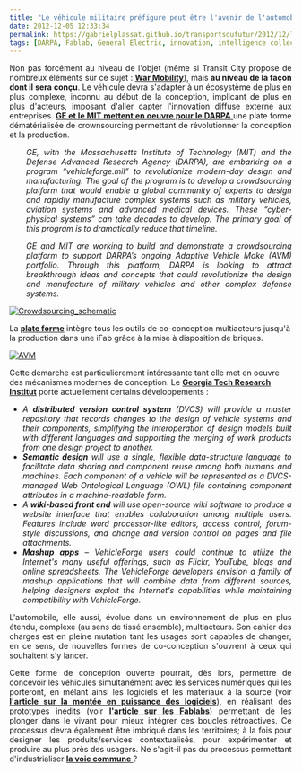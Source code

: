 ```yaml
---
title: "Le véhicule militaire préfigure peut être l'avenir de l'automobile"
date: 2012-12-05 12:33:34
permalink: https://gabrielplassat.github.io/transportsdufutur/2012/12/le-vehicule-militaire-prefigure-peut-etre-lavenir-de-lautomobile.html
tags: [DARPA, Fablab, General Electric, innovation, intelligence collective, internet, internet des objets, MIT, plate-forme]
---
```


<p style="text-align: justify">Non pas forcément au niveau de l'objet (même si Transit City propose de nombreux éléments sur ce sujet : <strong><a href="http://transit-city.blogspot.fr/2012/10/next-mule-smlxl.html" target="_blank">War Mobility</a></strong>), mais <strong>au niveau de la façon dont il sera conçu</strong>. Le véhicule devra s'adapter à un écosystème de plus en plus complexe, inconnu au début de la conception, implicant de plus en plus d'acteurs, imposant d'aller capter l'innovation diffuse externe aux entreprises. <a href="http://www.businesswire.com/news/home/20120405006106/en" target="_blank"><strong>GE et le MIT mettent en oeuvre pour le DARPA</strong> </a>une plate forme dématérialisée de crownsourcing permettant de révolutionner la conception et la production.</p> <p style="text-align: justify;padding-left: 30px"><em>GE, with the Massachusetts Institute of Technology (MIT) and the Defense Advanced Research Agency (DARPA), are embarking on a program “vehicleforge.mil” to revolutionize modern-day design and manufacturing. The goal of the program is to develop a crowdsourcing platform that would enable a global community of experts to design and rapidly manufacture complex systems such as military vehicles, aviation systems and advanced medical devices. These “cyber-physical systems” can take decades to develop. The primary goal of this program is to dramatically reduce that timeline. </em></p> <p style="text-align: justify;padding-left: 30px"><em>GE and MIT are working to build and demonstrate a crowdsourcing platform to support DARPA’s ongoing Adaptive Vehicle Make (AVM) portfolio. Through this platform, DARPA is looking to attract breakthrough ideas and concepts that could revolutionize the design and manufacture of military vehicles and other complex defense systems.</em></p> <p style="text-align: justify"> <a class="asset-img-link" href="https://gabrielplassat.github.io/transportsdufutur/wp-content/uploads/sites/6/old/6a0120a66d2ad4970b017ee5ef1a86970d-pi.jpg"><img alt="Crowdsourcing_schematic" class="asset  asset-image at-xid-6a0120a66d2ad4970b017ee5ef1a86970d" src="/wp-content/uploads/sites/6/old/6a0120a66d2ad4970b017ee5ef1a86970d-500wi.jpg" style="margin-right: auto;margin-left: auto" title="Crowdsourcing_schematic" /></a></p> <p style="text-align: justify"> </p>  <!--more-->  La <strong><a href="http://www.darpa.mil/Our_Work/TTO/Programs/Adaptive_Vehicle_Make__(AVM).aspx" target="_blank">plate forme</a></strong> intègre tous les outils de co-conception multiacteurs jusqu'à la production dans une iFab grâce à la mise à disposition de briques. <p style="text-align: justify"> <a class="asset-img-link" href="https://gabrielplassat.github.io/transportsdufutur/wp-content/uploads/sites/6/old/6a0120a66d2ad4970b017ee5ef2426970d-pi.jpg"><img alt="AVM" border="0" class="asset  asset-image at-xid-6a0120a66d2ad4970b017ee5ef2426970d image-full" src="/wp-content/uploads/sites/6/old/6a0120a66d2ad4970b017ee5ef2426970d-800wi.jpg" title="AVM" /></a></p> <p>Cette démarche est particulièrement intéressante tant elle met en oeuvre des mécanismes modernes de conception. Le <strong><a href="http://www.gtri.gatech.edu/casestudy/complex-systems-gtri-online-collaborative-vehicleforge" target="_blank">Georgia Tech Research Institut</a></strong> porte actuellement certains développements :</p> <ul> <li> <div style="text-align: justify"><em>A <strong>distributed version control system</strong> (DVCS) will provide a master repository that records changes to the design of vehicle systems and their components, simplifying the interoperation of design models built with different languages and supporting the merging of work products from one design project to another. </em></div> </li> <li> <div style="text-align: justify"><em><strong>Semantic design</strong> will use a single, flexible data-structure language to facilitate data sharing and component reuse among both humans and machines. Each component of a vehicle will be represented as a DVCS-managed Web Ontological Language (OWL) file containing component attributes in a machine-readable form. </em></div> </li> <li> <div style="text-align: justify"><em>A <strong>wiki-based front end</strong> will use open-source wiki software to produce a website interface that enables collaboration among multiple users. Features include word processor-like editors, access control, forum-style discussions, and change and version control on pages and file attachments. <strong></strong></em></div> </li> <li> <div style="text-align: justify"><em><strong>Mashup apps</strong> – VehicleForge users could continue to utilize the Internet's many useful offerings, such as Flickr, YouTube, blogs and online spreadsheets. The VehicleForge developers envision a family of mashup applications that will combine data from different sources, helping designers exploit the Internet's capabilities while maintaining compatibility with VehicleForge.</em> </div> </li> </ul> <p style="text-align: justify">L'automobile, elle aussi, évolue dans un environnement de plus en plus étendu, complexe (au sens de tissé ensemble), multiacteurs. Son cahier des charges est en pleine mutation tant les usages sont capables de changer; en ce sens, de nouvelles formes de co-conception s'ouvrent à ceux qui souhaitent s'y lancer. </p> <p style="text-align: justify">Cette forme de conception ouverte pourrait, dès lors, permettre de concevoir les véhicules simultanément avec les services numériques qui les porteront, en mélant ainsi les logiciels et les matériaux à la source (voir <strong><a href="https://gabrielplassat.github.io/transportsdufutur/2012/11/le-logiciel-devore-le-monde-quand-les-codes-dominent-les-objets.html" target="_blank">l'article sur la montée en puissance des logiciels</a></strong>), en réalisant des prototypes inédits (voir <strong><a href="https://gabrielplassat.github.io/transportsdufutur/2012/08/le-numerique-change-les-modes-de-production-des-objets-et-potentiellement-nos-relations-a-ces-objets.html" target="_blank">l'article sur les Fablabs</a></strong>) permettant de les plonger dans le vivant pour mieux intégrer ces boucles rétroactives. Ce processus devra également être imbriqué dans les territoires; à la fois pour designer les produits/services contextualisés, pour expérimenter et produire au plus près des usagers. Ne s'agit-il pas du processus permettant d'industrialiser <a href="https://gabrielplassat.github.io/transportsdufutur/2012/10/la-voie-de-lequilibre-industries-citoyens-environnement-et-territoires.html" target="_blank"><strong>la voie commune</strong> </a>?</p> <p> </p>
